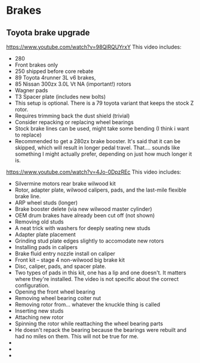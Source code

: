# Brakes


## Toyota brake upgrade
https://www.youtube.com/watch?v=98QlRQUYrxY
This video includes:
  * 280
  * Front brakes only
  * 250 shipped before core rebate
  * 89 Toyota 4runner 3L v6 brakes, 
  * 85 Nissan 300zx 3.0L Vt NA (important!) rotors
  * Wagner pads
  * T3 Spacer plate (includes new bolts)
  * This setup is optional. There is a 79 toyota variant that keeps the stock Z rotor.
  * Requires trimming back the dust shield (trivial)
  * Consider repacking or replacing wheel bearings
  * Stock brake lines can be used, might take some bending (I think i want to replace)
  * Recommended to get a 280zx brake booster. It's said that it can be skipped, which will result in longer pedal travel. That.... sounds like something I might actually prefer, depending on just how much longer it is.

https://www.youtube.com/watch?v=4Jo-0DpzREc
This video includes:
  * Silvermine motors rear brake wilwood kit
  * Rotor, adapter plate, wilwood calipers, pads, and the last-mile flexible brake line.
  * ARP wheel studs (longer)
  * Brake booster delete (via new wilwood master cylinder)
  * OEM drum brakes have already been cut off (not shown)
  * Removing old studs
  * A neat trick with washers for deeply seating new studs  
  * Adapter plate placement
  * Grinding stud plate edges slightly to accomodate new rotors
  * Installing pads in calipers
  * Brake fluid entry nozzle install on caliper
  * Front kit – stage 4 non-wilwood big brake kit
  * Disc, caliper, pads, and spacer plate.
  * Two types of pads in this kit, one has a lip and one doesn't. It matters where they're installed. The video is not specific about the correct configuration.
  * Opening the front wheel bearing
  * Removing wheel bearing coiter nut
  * Removing rotor from... whatever the knuckle thing is called
  * Inserting new studs
  * Attaching new rotor
  * Spinning the rotor while reattaching the wheel bearing parts
  * He doesn't repack the bearing because the bearings were rebuilt and had no miles on them. This will not be true for me.
  * 
  * 
  * 